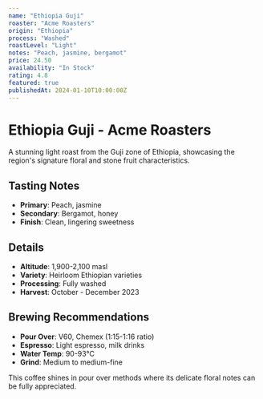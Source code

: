 ```yaml
---
name: "Ethiopia Guji"
roaster: "Acme Roasters"
origin: "Ethiopia"
process: "Washed"
roastLevel: "Light"
notes: "Peach, jasmine, bergamot"
price: 24.50
availability: "In Stock"
rating: 4.8
featured: true
publishedAt: 2024-01-10T10:00:00Z
---
```


# Ethiopia Guji - Acme Roasters

A stunning light roast from the Guji zone of Ethiopia, showcasing the region's signature floral and stone fruit characteristics.

## Tasting Notes

- **Primary**: Peach, jasmine
- **Secondary**: Bergamot, honey
- **Finish**: Clean, lingering sweetness

## Details

- **Altitude**: 1,900-2,100 masl
- **Variety**: Heirloom Ethiopian varieties
- **Processing**: Fully washed
- **Harvest**: October - December 2023

## Brewing Recommendations

- **Pour Over**: V60, Chemex (1:15-1:16 ratio)
- **Espresso**: Light espresso, milk drinks
- **Water Temp**: 90-93°C
- **Grind**: Medium to medium-fine

This coffee shines in pour over methods where its delicate floral notes can be fully appreciated.
